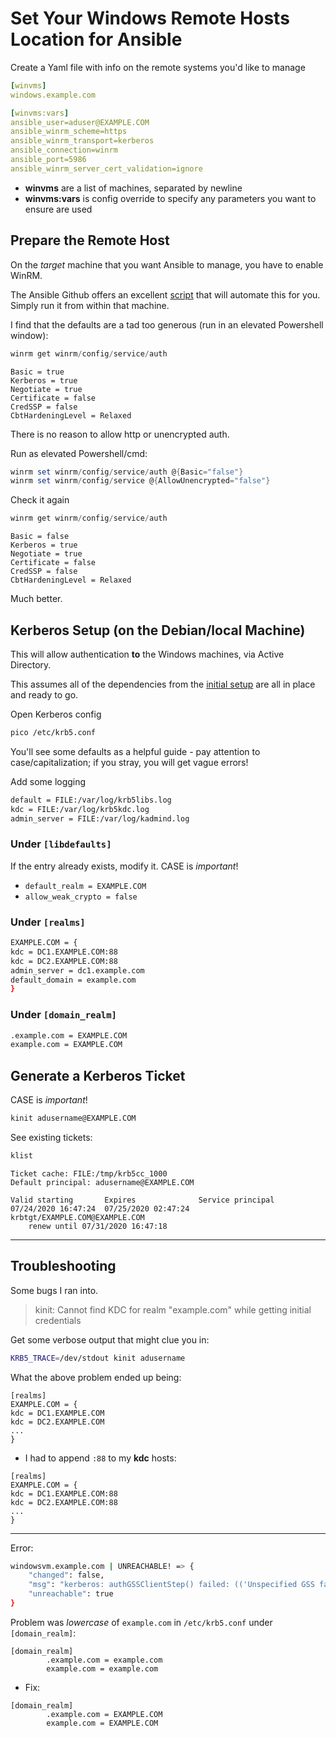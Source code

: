 # Set Your Windows Remote Hosts Location for Ansible

Create a Yaml file with info on the remote systems you'd like to manage
```yaml
[winvms]
windows.example.com

[winvms:vars]
ansible_user=aduser@EXAMPLE.COM
ansible_winrm_scheme=https
ansible_winrm_transport=kerberos
ansible_connection=winrm
ansible_port=5986
ansible_winrm_server_cert_validation=ignore
```

- **winvms** are a list of machines, separated by newline
- **winvms:vars** is config override to specify any parameters you want to ensure are used

## Prepare the Remote Host
On the *target* machine that you want Ansible to manage, you have to enable WinRM.

The Ansible Github offers an excellent [script](https://github.com/ansible/ansible/blob/devel/examples/scripts/ConfigureRemotingForAnsible.ps1) that will automate this for you.  Simply run it from within that machine.

I find that the defaults are a tad too generous (run in an elevated Powershell window):
```powershell
winrm get winrm/config/service/auth
```
```text
Basic = true
Kerberos = true
Negotiate = true
Certificate = false
CredSSP = false
CbtHardeningLevel = Relaxed
```

There is no reason to allow http or unencrypted auth.

Run as elevated Powershell/cmd:
```powershell
winrm set winrm/config/service/auth @{Basic="false"}
winrm set winrm/config/service @{AllowUnencrypted="false"}
```

Check it again
```powershell
winrm get winrm/config/service/auth
```

```text
Basic = false
Kerberos = true
Negotiate = true
Certificate = false
CredSSP = false
CbtHardeningLevel = Relaxed
```
Much better.

## Kerberos Setup (on the Debian/local Machine)
This will allow authentication **to** the Windows machines, via Active Directory.

This assumes all of the dependencies from the [initial setup](initial-setup.md) are all in place and ready to go.

Open Kerberos config
```bash
pico /etc/krb5.conf
```
You'll see some defaults as a helpful guide - pay attention to case/capitalization; if you stray, you will get vague errors!

Add some logging
```bash
default = FILE:/var/log/krb5libs.log
kdc = FILE:/var/log/krb5kdc.log
admin_server = FILE:/var/log/kadmind.log
```

### Under `[libdefaults]`
If the entry already exists, modify it.  CASE is *important*!
- `default_realm = EXAMPLE.COM`
- `allow_weak_crypto = false`

### Under `[realms]`
```bash
EXAMPLE.COM = {
kdc = DC1.EXAMPLE.COM:88
kdc = DC2.EXAMPLE.COM:88
admin_server = dc1.example.com
default_domain = example.com
}
```

### Under `[domain_realm]`
```bash
.example.com = EXAMPLE.COM
example.com = EXAMPLE.COM
```

## Generate a Kerberos Ticket
CASE is *important*!
```bash
kinit adusername@EXAMPLE.COM
```
See existing tickets:
```bash
klist
```
```text
Ticket cache: FILE:/tmp/krb5cc_1000
Default principal: adusername@EXAMPLE.COM

Valid starting       Expires              Service principal
07/24/2020 16:47:24  07/25/2020 02:47:24  krbtgt/EXAMPLE.COM@EXAMPLE.COM
	renew until 07/31/2020 16:47:18
```

***
## Troubleshooting
Some bugs I ran into.

> kinit: Cannot find KDC for realm "example.com" while getting initial credentials

Get some verbose output that might clue you in:
```bash
KRB5_TRACE=/dev/stdout kinit adusername
```

What the above problem ended up being:
```text
[realms]
EXAMPLE.COM = {
kdc = DC1.EXAMPLE.COM
kdc = DC2.EXAMPLE.COM
...
}
```
- I had to append `:88` to my **kdc** hosts:
```text
[realms]
EXAMPLE.COM = {
kdc = DC1.EXAMPLE.COM:88
kdc = DC2.EXAMPLE.COM:88
...
}
```

***
Error:
```bash
windowsvm.example.com | UNREACHABLE! => {
    "changed": false,
    "msg": "kerberos: authGSSClientStep() failed: (('Unspecified GSS failure.  Minor code may provide more information', 851968), ('KDC reply did not match expectations', -1765328237))",
    "unreachable": true
}
```

Problem was *lowercase* of `example.com` in `/etc/krb5.conf` under `[domain_realm]`:
```text
[domain_realm]
        .example.com = example.com
        example.com = example.com
```

- Fix:
```text
[domain_realm]
        .example.com = EXAMPLE.COM
        example.com = EXAMPLE.COM
```

